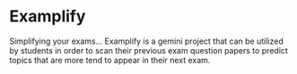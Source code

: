 # Examplify
Simplifying your exams...
Examplify is a gemini project that can be utilized by students in order to scan their previous exam question papers to predict topics that are more tend to appear in their next exam.
